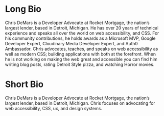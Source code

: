 # Long Bio
Chris DeMars is a Developer Advocate at Rocket Mortgage, the nation’s largest lender, based in Detroit, Michigan. He has over 20 years of technical experience and speaks all over the world on web accessibility, and CSS. For his community contributions, he holds awards as a Microsoft MVP, Google Developer Expert, Cloudinary Media Developer Expert, and Auth0 Ambassador. Chris advocates, teaches, and speaks on web accessibility as well as modern CSS; building applications with both at the forefront. When he is not working on making the web great and accessible you can find him writing blog posts, rating Detroit Style pizza, and watching Horror movies.

# Short Bio
Chris DeMars is a Developer Advocate at Rocket Mortgage, the nation’s largest lender, based in Detroit, Michigan. Chris focuses on advocating for web accessibility, CSS, ux, and design systems.
